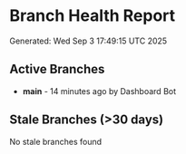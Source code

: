 # Branch Health Report
Generated: Wed Sep  3 17:49:15 UTC 2025

## Active Branches
- **main** - 14 minutes ago by Dashboard Bot

## Stale Branches (>30 days)
No stale branches found
